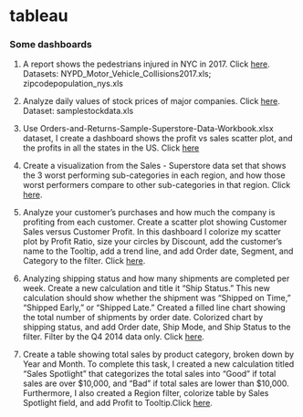 # tableau

### Some dashboards
1. A report shows the pedestrians injured in NYC in 2017. Click [here](https://public.tableau.com/profile/yibing.qi#!/vizhome/NYpedestriansinjuredreport/Dashboard1?publish=yes). Datasets: NYPD_Motor_Vehicle_Collisions2017.xls; zipcodepopulation_nys.xls

2. Analyze daily values of stock prices of major companies. Click [here](https://public.tableau.com/profile/yibing.qi#!/vizhome/StockPriceAnalysis_15685597797920/Dashboard1?publish=yes). Dataset: samplestockdata.xls

3. Use Orders-and-Returns-Sample-Superstore-Data-Workbook.xlsx dataset, I create a dashboard shows the profit vs sales scatter plot, and the profits in all the states in the US. Click [here](https://public.tableau.com/profile/yibing.qi#!/vizhome/ProfitvsSalesstates/Dashboard3?publish=yes)

4. Create a visualization from the Sales - Superstore data set that shows the 3 worst performing sub-categories in each region, and how those worst performers compare to other sub-categories in that region. Click [here](https://public.tableau.com/profile/yibing.qi#!/vizhome/worst3byRegion/PerformanceByRegion?publish=yes).

5. Analyze your customer’s purchases and how much the company is profiting from each customer. Create a scatter plot showing Customer Sales versus Customer Profit. In this dashboard I colorize my scatter plot by Profit Ratio, size your circles by Discount, add the customer’s name to the Tooltip, add a trend line, and add Order date, Segment, and Category to the filter. Click [here](https://public.tableau.com/profile/yibing.qi#!/vizhome/CustomerScatter_15700692037390/Dashboard1?publish=yes).

6. Analyzing shipping status and how many shipments are completed per week. Create a new calculation and title it “Ship Status.” This new calculation should show whether the shipment was “Shipped on Time,” “Shipped Early,” or “Shipped Late.” Created a filled line chart showing the total number of shipments by order date. Colorized chart by shipping status, and add Order date, Ship Mode, and Ship Status to the filter. Filter by the Q4 2014 data only. Click [here](https://public.tableau.com/profile/yibing.qi#!/vizhome/ShippingTrend_15705901521120/Dashboard1?publish=yes).
7. Create a table showing total sales by product category, broken down by Year and Month. To complete this task, I created a new calculation titled “Sales Spotlight” that categorizes the total sales into “Good” if total sales are over $10,000, and “Bad” if total sales are lower than $10,000. Furthermore, I also created a Region filter, colorize table by Sales Spotlight field, and add Profit to Tooltip.Click [here](https://public.tableau.com/profile/yibing.qi#!/vizhome/SalesSpotlight_15707574612400/producyview?publish=yes).
